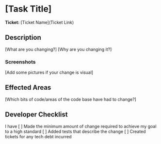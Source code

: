 # [Task Title]

**Ticket:** [Ticket Name](Ticket Link)

## Description

[What are you changing?]
[Why are you changing it?]

### Screenshots

[Add some pictures if your change is visual]

## Effected Areas

[Which bits of code/areas of the code base have had to change?]

## Developer Checklist

I have
[ ] Made the minimum amount of change required to achieve my goal to a high standard
[ ] Added tests that describe the change
[ ] Created tickets for any tech debt incurred